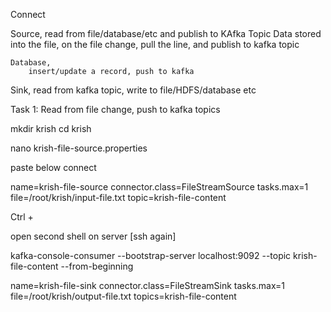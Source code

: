 Connect

Source, read from file/database/etc and publish to KAfka Topic
    Data stored into the file,
        on the file change, pull the line, and publish to kafka topic
        
    Database,
        insert/update a record, push to kafka
        
Sink, read from kafka topic, write to file/HDFS/database etc

Task 1: Read from file change, push to kafka topics

mkdir krish
cd krish 

nano krish-file-source.properties

paste below connect

name=krish-file-source
connector.class=FileStreamSource
tasks.max=1
file=/root/krish/input-file.txt
topic=krish-file-content


Ctrl + 

open second shell on server [ssh again]

kafka-console-consumer --bootstrap-server localhost:9092 --topic krish-file-content --from-beginning



name=krish-file-sink
connector.class=FileStreamSink
tasks.max=1
file=/root/krish/output-file.txt
topics=krish-file-content


